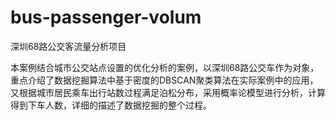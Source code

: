 # bus-passenger-volum
深圳68路公交客流量分析项目

本案例结合城市公交站点设置的优化分析的案例，以深圳68路公交车作为对象，重点介绍了数据挖掘算法中基于密度的DBSCAN聚类算法在实际案例中的应用，又根据城市居民乘车出行站数过程满足泊松分布，采用概率论模型进行分析，计算得到下车人数，详细的描述了数据挖掘的整个过程。
